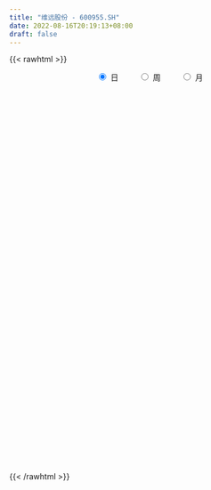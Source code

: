 ```yaml
---
title: "维远股份 - 600955.SH"
date: 2022-08-16T20:19:13+08:00
draft: false
---
```

{{< rawhtml >}}
    <div style="text-align: center">
        <label style="padding: 1rem;"><input style="margin-right: .5rem" type="radio" name="period" value="D" checked onclick="period_change(this)">日</label>
        <label style="padding: 1rem;"><input style="margin-right: .5rem" type="radio" name="period" value="W" onclick="period_change(this)">周</label>
        <label style="padding: 1rem;"><input style="margin-right: .5rem" type="radio" name="period" value="M" onclick="period_change(this)">月</label>
    </div>
    <div id="chart" style="height: 700px;"></div> 
    <script type="text/javascript">
        const D_v = [18825.69,5151.73,11237.12,614391.48,576472.87,441433.33,124133.4,320341.33,239910.24,165806.1,189708.6,107925.53,155574.22,104702.12,127365.91,133537.31,90639.78,102640.34,119194.4,170324.99,134350.61,106278.61,212602.92,160315.77,214724.82,137572.7,117015.61,207875.73,110201.04,82155.97,137770.16,78560.78,93913.48,75099.59,76039.59,92929.29,105080.38,78242.07,69951.88,69496.2,152594.95,210853.31,116975.86,97768.47,101210.23,85186.62,97913.68,109203.03,75470.39,82748.4,53848.94,73903.31,116535.41,77004.73,62953.23,50565.44,55130.81,99183.07,75191.44,45975.25,57487.3,40016.64,29206.31,32858.57,35958.66,61443.74,24973.24,23104.0,28637.35,25097.49,52320.86,40690.56,37295.46,28824.28,36688.62,46057.32,35607.33,29027.11,42356.94,29861.75,30820.64,64663.8,43452.92,87309.9,39488.35,26288.77,30748.94,25629.56,40072.94,27403.51,23210.88,20853.42,25626.72,22083.11,28770.42,17117.84,14425.86,20997.64,21908.65,20937.44,20912.69,90258.62,44532.05,61836.28,32612.81,31669.01,79392.84,75183.96,64632.54,31105.16,40394.19,44686.62,34708.6,27341.03,26226.46,20099.52,37655.92,39297.7,37013.94,25431.06,26009.74,21005.66,34024.3,23289.0,20056.94,24089.94,19726.57,17821.14,26194.0,26790.56,18399.94,21601.0,24299.78,44090.71,29222.64,30903.64,21480.73,26238.82,14075.05,15373.57,17982.09,30027.89,21632.42,41774.83,34125.84,39820.96,64962.14,44901.23,23073.3,20998.0,17199.94,15794.92,38606.66,19673.83,20701.65,19090.47,16571.51,25030.36,18379.66,20504.66,18796.03,31675.78,14883.95,14223.81,16602.7,18160.96,17330.85,17429.91,19231.84,31592.85,23687.04,30328.23,24650.68,26602.2,46108.9,26004.41,30977.68,24928.0,18768.65,17685.16,25966.84,24716.78,23927.41,25470.45,24211.15,27609.09,29264.66,18549.54,15224.24,17910.48,65679.74,42135.29,27200.5,21937.57,24475.88,17013.13,11986.97,13005.1,49933.1,17047.94,81460.87,96052.54,55643.26,31469.94,31276.94,19591.42,22427.08,30786.19,33054.26,17204.42,39290.02,27032.42,16264.42,16085.9,15580.02,13947.0,16160.18,43182.65,22455.62,16355.98,15864.7]
const D_histogram = [0.0,0.2718632479,0.7260573794,1.29906284,1.6384840887,1.7755102808,1.38643789,0.7218671899,0.2924217864,-0.0054583088,-0.3832992922,-0.587637375,-0.834549336,-0.9484340423,-0.9369847834,-0.8409759978,-0.7486899615,-0.6880338852,-0.7011448627,-0.5539897261,-0.4283443264,-0.2707369381,0.0198740146,0.26305945,0.2812914,0.323494097,0.3579880744,0.0710433113,-0.0782990983,-0.183165561,-0.3812377681,-0.4426824681,-0.3817146892,-0.3599426085,-0.2973263848,-0.198312913,-0.1156863443,-0.092709059,-0.0481233895,-0.0668882416,0.0768018041,0.3528985142,0.4663256173,0.4637657324,0.3843937448,0.3137689566,0.3109642961,0.270972349,0.2672250482,0.1409164726,0.0838496751,0.055751939,0.1084222663,0.1053236539,0.0557053514,0.0068451135,-0.0000654763,-0.1136993429,-0.2478041448,-0.2869512091,-0.3685353981,-0.4103366527,-0.3908910185,-0.3689233653,-0.3667455182,-0.4285803017,-0.42931581,-0.3792512429,-0.3220806085,-0.259528038,-0.1171558633,-0.0315062253,-0.0266705658,0.0204935412,0.0661421042,0.1497785106,0.1574109082,0.1766351952,0.1072645553,0.0610612208,0.0291088823,0.0759823415,0.0477401825,-0.1130033224,-0.232602135,-0.3062108274,-0.3502662575,-0.3580124266,-0.4553740463,-0.4834241163,-0.4220627859,-0.3241455872,-0.2006901233,-0.1278688762,-0.1337061578,-0.1212257909,-0.0721151546,-0.0279825364,0.0184383493,0.0638179925,0.091980789,0.2538088666,0.3569750584,0.3807752877,0.4037690891,0.4362571487,0.5147564641,0.4138662745,0.2572142482,0.1319497485,-0.01970631,-0.1958635265,-0.3317480111,-0.3541006612,-0.3326710524,-0.3518114463,-0.4507346557,-0.442841468,-0.3884621097,-0.3177603952,-0.2347047914,-0.18218652,-0.0854141177,-0.0461926331,-0.0105321831,-0.0312795795,-0.0504855244,-0.0210165485,-0.0320972404,-0.002845637,0.0144206444,-0.0054811852,-0.0240109516,0.0116758359,0.0303075358,0.0786851372,0.1225698678,0.0972410187,0.0819670711,0.0959453895,0.0800819446,-0.0393523437,-0.1426855289,-0.3527146636,-0.5571779894,-0.5374807866,-0.6164078789,-0.5442009546,-0.4474577424,-0.3687433781,-0.2733443873,-0.1642076418,-0.0467017909,0.0610617723,0.142890856,0.206402124,0.2578232253,0.3188048865,0.3595193588,0.4018077817,0.4374828596,0.3570173574,0.3341587605,0.3223166602,0.3006730516,0.3129022981,0.3207574367,0.3247281188,0.3393557141,0.3878405418,0.4049812039,0.3942726079,0.3357770697,0.3287646341,0.3549154453,0.3498947666,0.3062949907,0.2458456379,0.2048854151,0.1720772391,0.1182646725,0.0372457628,0.0071543626,0.0213934763,0.0479448367,0.0743303661,0.0575778876,0.0534630772,0.0477905148,0.0457972609,0.0946116593,0.0920864828,0.0662396186,0.0269791342,-0.0391137914,-0.0872002674,-0.1097939505,-0.1124218976,-0.212546273,-0.238496542,-0.0699095303,0.064512605,0.117358529,0.1396488453,0.097904704,0.0747878783,0.0363078866,0.0494834191,0.0048874383,-0.0097742886,-0.1063530209,-0.1577112692,-0.1668254513,-0.1307349156,-0.0953464884,-0.0633122882,-0.0342772602,0.0456790197,0.0817804184,0.0857628314,0.0768675705]
const D_fast = [0.0,0.3398290598,0.9755375362,1.8733087068,2.6223509776,3.20325474,3.1607918217,2.6766879191,2.3203479621,2.0211032897,1.5474374832,1.1961900567,0.7406407618,0.3896475448,0.1668506079,0.0526153941,-0.0422710601,-0.153623455,-0.3420206482,-0.3333629432,-0.314803625,-0.2248804712,0.0706989851,0.379649283,0.4682040829,0.5912803042,0.7152713003,0.446087365,0.2771701808,0.1265123279,-0.1668693213,-0.3389846383,-0.3734455317,-0.4416591032,-0.4533744756,-0.4039392321,-0.3502342495,-0.3504342289,-0.3178794068,-0.3533663193,-0.1904758226,0.1738455161,0.4038540234,0.5172355717,0.5339620203,0.5417794713,0.6167158848,0.6444670249,0.7075259862,0.6164465287,0.58034215,0.5661823986,0.6459582925,0.6691905935,0.6334986289,0.5863496694,0.5794227105,0.4373640082,0.2413081701,0.1304233036,-0.043294735,-0.1876801528,-0.2659572732,-0.3362204614,-0.4257289938,-0.5947088527,-0.7027733135,-0.7475215571,-0.7708710749,-0.7732005139,-0.660117305,-0.5823442233,-0.5841762052,-0.5318887129,-0.4697046239,-0.3486235898,-0.3016384652,-0.2382553794,-0.2808098805,-0.3117479098,-0.3364230277,-0.2705539831,-0.2868610965,-0.4758554321,-0.6536047784,-0.8037661776,-0.9353881721,-1.0326374479,-1.2438425791,-1.3927486781,-1.4369030443,-1.4200222424,-1.3467393093,-1.3058852813,-1.3451491023,-1.3629751831,-1.3318933355,-1.2947563514,-1.2437258783,-1.182391737,-1.1312337433,-0.9059534491,-0.7135434927,-0.5945494414,-0.4706133678,-0.329061021,-0.1218725895,-0.1192962105,-0.2116446747,-0.3039217373,-0.4605043734,-0.6856274714,-0.9044489589,-1.0153267743,-1.0770649285,-1.1841581841,-1.3957650574,-1.4985822367,-1.5413184058,-1.5500567901,-1.5256773842,-1.5187057427,-1.4432868698,-1.4156135435,-1.3825861393,-1.4111534306,-1.4429807566,-1.4187659178,-1.4378709198,-1.4093307256,-1.3884592832,-1.4097314091,-1.4342639133,-1.3956581669,-1.3694495831,-1.3014006974,-1.2268734998,-1.2278920942,-1.222674274,-1.1847096083,-1.180552567,-1.3098249413,-1.4488295087,-1.7470373093,-2.0907951324,-2.2054681263,-2.4384971884,-2.5023405027,-2.5174617261,-2.5309332063,-2.5038703123,-2.4357854773,-2.3299550741,-2.2069260679,-2.0893742702,-1.9742624712,-1.8583855635,-1.7177026807,-1.5871083687,-1.4443680004,-1.2993222076,-1.2905333704,-1.2298522772,-1.1611152125,-1.1075905581,-1.0171357372,-0.9290912394,-0.8439385276,-0.7444720037,-0.5990270406,-0.4806410776,-0.3927815216,-0.3673327923,-0.2921540694,-0.1772743969,-0.094821384,-0.0618474122,-0.0608353555,-0.0505742245,-0.0403630908,-0.0646094892,-0.1363169582,-0.1646197678,-0.145032285,-0.1064947155,-0.0615265944,-0.0638846011,-0.0546336422,-0.0483585759,-0.0389025146,0.0335647986,0.0540612428,0.0447742833,0.0122585824,-0.063612791,-0.1334993339,-0.1835415046,-0.2142749261,-0.3675358697,-0.4531102743,-0.3020006451,-0.1514503585,-0.0692648023,-0.0120622747,-0.02933024,-0.0337500961,-0.0631531161,-0.0376067288,-0.0809808501,-0.0980861491,-0.2212531367,-0.3120392023,-0.3628597472,-0.3594529404,-0.3479011353,-0.3316950072,-0.3112292942,-0.2198532593,-0.1633067561,-0.1378836353,-0.1275620035]
const D_slow = [0.0,0.067965812,0.2494801568,0.5742458668,0.983866889,1.4277444592,1.7743539317,1.9548207292,2.0279261757,2.0265615985,1.9307367755,1.7838274317,1.5751900977,1.3380815872,1.1038353913,0.8935913919,0.7064189015,0.5344104302,0.3591242145,0.220626783,0.1135407014,0.0458564668,0.0508249705,0.116589833,0.186912683,0.2677862072,0.3572832258,0.3750440537,0.3554692791,0.3096778888,0.2143684468,0.1036978298,0.0082691575,-0.0817164946,-0.1560480908,-0.2056263191,-0.2345479052,-0.2577251699,-0.2697560173,-0.2864780777,-0.2672776267,-0.1790529981,-0.0624715938,0.0534698393,0.1495682755,0.2280105147,0.3057515887,0.3734946759,0.440300938,0.4755300561,0.4964924749,0.5104304596,0.5375360262,0.5638669397,0.5777932775,0.5795045559,0.5794881868,0.5510633511,0.4891123149,0.4173745126,0.3252406631,0.2226564999,0.1249337453,0.032702904,-0.0589834756,-0.166128551,-0.2734575035,-0.3682703142,-0.4487904664,-0.5136724759,-0.5429614417,-0.550837998,-0.5575056395,-0.5523822542,-0.5358467281,-0.4984021005,-0.4590493734,-0.4148905746,-0.3880744358,-0.3728091306,-0.36553191,-0.3465363246,-0.334601279,-0.3628521096,-0.4210026434,-0.4975553502,-0.5851219146,-0.6746250212,-0.7884685328,-0.9093245619,-1.0148402584,-1.0958766552,-1.146049186,-1.178016405,-1.2114429445,-1.2417493922,-1.2597781809,-1.266773815,-1.2621642277,-1.2462097295,-1.2232145323,-1.1597623156,-1.070518551,-0.9753247291,-0.8743824569,-0.7653181697,-0.6366290536,-0.533162485,-0.468858923,-0.4358714858,-0.4407980633,-0.489763945,-0.5727009477,-0.661226113,-0.7443938761,-0.8323467377,-0.9450304017,-1.0557407687,-1.1528562961,-1.2322963949,-1.2909725928,-1.3365192228,-1.3578727522,-1.3694209104,-1.3720539562,-1.3798738511,-1.3924952322,-1.3977493693,-1.4057736794,-1.4064850886,-1.4028799276,-1.4042502239,-1.4102529618,-1.4073340028,-1.3997571189,-1.3800858346,-1.3494433676,-1.3251331129,-1.3046413451,-1.2806549978,-1.2606345116,-1.2704725976,-1.3061439798,-1.3943226457,-1.533617143,-1.6679873397,-1.8220893094,-1.9581395481,-2.0700039837,-2.1621898282,-2.230525925,-2.2715778355,-2.2832532832,-2.2679878401,-2.2322651261,-2.1806645952,-2.1162087888,-2.0365075672,-1.9466277275,-1.8461757821,-1.7368050672,-1.6475507278,-1.5640110377,-1.4834318727,-1.4082636098,-1.3300380352,-1.2498486761,-1.1686666464,-1.0838277178,-0.9868675824,-0.8856222814,-0.7870541295,-0.703109862,-0.6209187035,-0.5321898422,-0.4447161505,-0.3681424029,-0.3066809934,-0.2554596396,-0.2124403298,-0.1828741617,-0.173562721,-0.1717741304,-0.1664257613,-0.1544395521,-0.1358569606,-0.1214624887,-0.1080967194,-0.0961490907,-0.0846997755,-0.0610468607,-0.03802524,-0.0214653353,-0.0147205518,-0.0244989996,-0.0462990665,-0.0737475541,-0.1018530285,-0.1549895967,-0.2146137323,-0.2320911148,-0.2159629636,-0.1866233313,-0.15171112,-0.127234944,-0.1085379744,-0.0994610027,-0.087090148,-0.0858682884,-0.0883118605,-0.1149001158,-0.1543279331,-0.1960342959,-0.2287180248,-0.2525546469,-0.268382719,-0.276952034,-0.2655322791,-0.2450871745,-0.2236464666,-0.204429574]
const D_data = [['2021-09-15', 35.47, 42.57, 35.47, 42.57],['2021-09-16', 46.83, 46.83, 46.83, 46.83],['2021-09-17', 51.51, 51.51, 51.51, 51.51],['2021-09-22', 56.66, 56.66, 51.98, 56.66],['2021-09-23', 55.7, 57.5, 55.11, 61.98],['2021-09-24', 59.9, 57.8, 56.3, 61.53],['2021-09-27', 54.8, 52.02, 52.02, 54.8],['2021-09-28', 47.11, 46.82, 46.82, 49.39],['2021-09-29', 47.3, 47.49, 47.21, 49.88],['2021-09-30', 47.88, 47.57, 45.22, 48.35],['2021-10-08', 47.5, 44.86, 44.33, 47.5],['2021-10-11', 44.88, 45.33, 44.22, 45.99],['2021-10-12', 45.33, 43.24, 42.48, 45.88],['2021-10-13', 43.0, 43.42, 42.05, 43.9],['2021-10-14', 42.75, 44.13, 42.33, 44.99],['2021-10-15', 43.88, 44.91, 43.81, 45.87],['2021-10-18', 45.1, 44.85, 44.07, 45.38],['2021-10-19', 44.25, 44.38, 43.6, 45.6],['2021-10-20', 43.5, 43.09, 42.77, 43.92],['2021-10-21', 42.89, 45.0, 42.66, 46.8],['2021-10-22', 44.6, 45.1, 44.6, 46.33],['2021-10-25', 44.7, 46.0, 44.7, 46.31],['2021-10-26', 46.23, 48.79, 45.32, 50.44],['2021-10-27', 48.2, 49.77, 48.03, 50.3],['2021-10-28', 51.0, 47.9, 47.88, 52.97],['2021-10-29', 47.89, 48.64, 46.93, 49.48],['2021-11-01', 48.0, 49.07, 48.0, 50.13],['2021-11-02', 48.85, 44.58, 44.16, 48.88],['2021-11-03', 45.0, 45.17, 43.64, 45.4],['2021-11-04', 45.08, 44.98, 44.75, 45.55],['2021-11-05', 44.5, 42.8, 42.8, 44.52],['2021-11-08', 42.4, 43.5, 42.18, 44.19],['2021-11-09', 43.6, 44.71, 43.13, 44.71],['2021-11-10', 44.48, 44.14, 43.36, 44.49],['2021-11-11', 43.77, 44.6, 43.7, 45.12],['2021-11-12', 44.9, 45.27, 44.51, 45.58],['2021-11-15', 45.46, 45.4, 43.6, 45.78],['2021-11-16', 45.15, 44.82, 44.72, 45.87],['2021-11-17', 44.4, 45.18, 44.17, 45.33],['2021-11-18', 45.08, 44.37, 44.22, 45.15],['2021-11-19', 44.16, 46.71, 43.63, 48.0],['2021-11-22', 47.87, 49.65, 47.02, 50.93],['2021-11-23', 49.35, 48.98, 48.89, 49.99],['2021-11-24', 48.75, 48.2, 47.9, 49.3],['2021-11-25', 48.25, 47.37, 47.24, 48.93],['2021-11-26', 47.3, 47.38, 47.15, 48.48],['2021-11-29', 46.39, 48.32, 46.13, 48.45],['2021-11-30', 49.0, 48.02, 47.58, 49.4],['2021-12-01', 47.5, 48.63, 47.38, 48.89],['2021-12-02', 48.29, 46.97, 46.91, 48.79],['2021-12-03', 47.29, 47.5, 46.7, 47.85],['2021-12-06', 47.5, 47.76, 47.05, 48.99],['2021-12-07', 48.0, 48.98, 47.1, 48.98],['2021-12-08', 49.2, 48.58, 48.38, 49.2],['2021-12-09', 48.2, 48.0, 47.65, 48.56],['2021-12-10', 47.76, 47.85, 47.66, 48.3],['2021-12-13', 47.9, 48.31, 47.79, 48.54],['2021-12-14', 48.02, 46.68, 46.51, 48.31],['2021-12-15', 46.48, 45.68, 45.46, 46.87],['2021-12-16', 45.65, 46.25, 45.57, 46.34],['2021-12-17', 45.88, 45.18, 45.07, 46.18],['2021-12-20', 44.85, 45.07, 44.41, 45.32],['2021-12-21', 44.87, 45.48, 44.78, 45.48],['2021-12-22', 45.42, 45.33, 45.05, 45.78],['2021-12-23', 45.37, 44.85, 44.83, 45.48],['2021-12-24', 44.81, 43.55, 43.42, 44.81],['2021-12-27', 43.5, 43.77, 43.2, 43.97],['2021-12-28', 43.77, 44.17, 43.61, 44.23],['2021-12-29', 44.1, 44.21, 43.86, 44.64],['2021-12-30', 44.21, 44.3, 43.94, 44.41],['2021-12-31', 44.5, 45.63, 44.42, 45.9],['2022-01-04', 45.75, 45.4, 45.18, 46.18],['2022-01-05', 45.36, 44.53, 44.42, 45.39],['2022-01-06', 44.49, 45.12, 44.11, 45.43],['2022-01-07', 45.22, 45.31, 44.81, 45.57],['2022-01-10', 45.47, 46.15, 45.45, 46.39],['2022-01-11', 46.05, 45.5, 45.26, 46.07],['2022-01-12', 45.65, 45.79, 45.4, 45.98],['2022-01-13', 45.66, 44.6, 44.6, 45.79],['2022-01-14', 44.14, 44.59, 44.01, 44.87],['2022-01-17', 44.15, 44.54, 44.15, 44.57],['2022-01-18', 44.3, 45.56, 44.3, 46.26],['2022-01-19', 45.31, 44.67, 44.3, 45.4],['2022-01-20', 43.8, 42.42, 42.41, 43.8],['2022-01-21', 42.43, 41.98, 41.67, 42.56],['2022-01-24', 41.5, 41.75, 41.3, 42.33],['2022-01-25', 41.63, 41.46, 41.46, 42.44],['2022-01-26', 41.5, 41.4, 41.15, 41.96],['2022-01-27', 41.27, 39.56, 39.52, 41.5],['2022-01-28', 39.88, 39.59, 38.88, 40.16],['2022-02-07', 40.5, 40.3, 40.15, 40.87],['2022-02-08', 40.29, 40.74, 40.05, 40.75],['2022-02-09', 40.9, 41.29, 40.72, 41.4],['2022-02-10', 41.5, 40.89, 40.7, 41.51],['2022-02-11', 40.68, 39.81, 39.81, 40.69],['2022-02-14', 39.28, 39.78, 39.0, 40.19],['2022-02-15', 39.97, 40.15, 39.7, 40.48],['2022-02-16', 40.48, 40.12, 39.98, 40.52],['2022-02-17', 40.19, 40.21, 39.95, 40.57],['2022-02-18', 39.88, 40.3, 39.51, 40.31],['2022-02-21', 40.1, 40.17, 39.91, 40.28],['2022-02-22', 40.66, 42.33, 40.62, 43.9],['2022-02-23', 41.94, 42.4, 41.78, 42.67],['2022-02-24', 42.37, 41.9, 41.28, 43.26],['2022-02-25', 42.2, 42.2, 42.0, 42.71],['2022-02-28', 42.2, 42.69, 41.83, 42.75],['2022-03-01', 44.03, 43.85, 43.21, 44.5],['2022-03-02', 42.23, 41.83, 41.8, 42.3],['2022-03-03', 41.98, 40.63, 40.55, 41.98],['2022-03-04', 40.29, 40.35, 40.11, 40.87],['2022-03-07', 40.02, 39.25, 39.06, 40.13],['2022-03-08', 39.23, 37.9, 37.41, 39.49],['2022-03-09', 37.9, 37.27, 36.5, 38.4],['2022-03-10', 37.98, 37.9, 37.77, 38.35],['2022-03-11', 37.45, 38.07, 36.96, 38.1],['2022-03-14', 37.82, 37.18, 37.05, 37.82],['2022-03-15', 37.23, 35.41, 35.41, 37.38],['2022-03-16', 36.08, 36.0, 34.05, 36.3],['2022-03-17', 36.25, 36.26, 36.18, 36.9],['2022-03-18', 36.12, 36.35, 35.88, 36.6],['2022-03-21', 36.41, 36.52, 35.91, 36.82],['2022-03-22', 36.49, 36.15, 36.02, 36.49],['2022-03-23', 36.19, 36.81, 36.19, 37.22],['2022-03-24', 36.6, 36.21, 35.93, 36.6],['2022-03-25', 36.26, 36.15, 36.09, 36.69],['2022-03-28', 35.85, 35.27, 34.94, 35.88],['2022-03-29', 35.6, 34.95, 34.84, 35.6],['2022-03-30', 35.18, 35.36, 35.03, 35.46],['2022-03-31', 35.3, 34.68, 34.64, 35.36],['2022-04-01', 34.4, 35.02, 34.08, 35.17],['2022-04-06', 35.01, 34.8, 34.53, 35.01],['2022-04-07', 34.66, 34.13, 34.12, 34.9],['2022-04-08', 34.13, 33.83, 33.25, 34.24],['2022-04-11', 33.84, 34.35, 33.52, 35.51],['2022-04-12', 34.0, 34.1, 33.1, 34.13],['2022-04-13', 33.96, 34.5, 33.7, 35.2],['2022-04-14', 34.7, 34.58, 34.32, 34.82],['2022-04-15', 34.4, 33.66, 33.4, 34.4],['2022-04-18', 33.4, 33.56, 33.0, 33.79],['2022-04-19', 33.55, 33.81, 33.3, 34.07],['2022-04-20', 33.52, 33.32, 32.88, 33.56],['2022-04-21', 33.29, 31.49, 31.4, 33.29],['2022-04-22', 31.25, 30.83, 30.79, 31.37],['2022-04-25', 30.3, 28.25, 28.25, 30.3],['2022-04-26', 27.93, 26.62, 26.62, 28.19],['2022-04-27', 25.99, 28.26, 25.99, 28.5],['2022-04-28', 27.31, 26.15, 25.55, 27.7],['2022-04-29', 26.17, 27.29, 26.17, 27.49],['2022-05-05', 27.2, 27.37, 26.88, 27.69],['2022-05-06', 26.55, 26.99, 26.55, 27.25],['2022-05-09', 26.88, 27.1, 26.88, 27.61],['2022-05-10', 26.74, 27.33, 26.4, 27.4],['2022-05-11', 27.48, 27.64, 27.48, 28.55],['2022-05-12', 27.38, 27.81, 27.28, 27.88],['2022-05-13', 27.94, 27.76, 27.6, 28.25],['2022-05-16', 27.85, 27.75, 27.61, 28.25],['2022-05-17', 27.69, 27.79, 27.48, 27.88],['2022-05-18', 27.88, 28.15, 27.71, 28.33],['2022-05-19', 27.8, 28.16, 27.73, 28.28],['2022-05-20', 28.29, 28.44, 28.15, 28.59],['2022-05-23', 28.49, 28.65, 28.38, 28.68],['2022-05-24', 28.65, 27.15, 27.11, 28.75],['2022-05-25', 27.15, 27.64, 27.15, 27.67],['2022-05-26', 28.0, 27.73, 27.31, 28.08],['2022-05-27', 27.93, 27.56, 27.39, 28.15],['2022-05-30', 27.7, 28.01, 27.58, 28.05],['2022-05-31', 27.95, 28.08, 27.7, 28.14],['2022-06-01', 28.0, 28.15, 27.86, 28.31],['2022-06-02', 28.09, 28.44, 27.9, 28.45],['2022-06-06', 28.34, 29.18, 28.3, 29.18],['2022-06-07', 29.15, 29.15, 28.77, 29.22],['2022-06-08', 29.23, 29.02, 28.42, 29.4],['2022-06-09', 29.15, 28.42, 28.28, 29.15],['2022-06-10', 28.35, 29.06, 28.3, 29.14],['2022-06-13', 28.86, 29.72, 28.85, 30.33],['2022-06-14', 29.56, 29.6, 28.83, 29.6],['2022-06-15', 29.78, 29.19, 29.15, 29.83],['2022-06-16', 29.18, 28.87, 28.83, 29.29],['2022-06-17', 28.57, 28.98, 28.57, 29.16],['2022-06-20', 29.0, 29.0, 28.89, 29.25],['2022-06-21', 29.03, 28.59, 28.3, 29.12],['2022-06-22', 28.58, 27.92, 27.86, 28.64],['2022-06-23', 27.91, 28.25, 27.5, 28.25],['2022-06-24', 28.25, 28.75, 28.1, 28.76],['2022-06-27', 28.74, 29.02, 28.63, 29.17],['2022-06-28', 29.0, 29.19, 28.73, 29.24],['2022-06-29', 29.22, 28.71, 28.7, 29.39],['2022-06-30', 28.69, 28.84, 28.65, 29.04],['2022-07-01', 28.87, 28.82, 28.68, 28.96],['2022-07-04', 28.8, 28.87, 28.41, 28.87],['2022-07-05', 28.87, 29.68, 28.87, 30.28],['2022-07-06', 30.0, 29.23, 29.02, 30.26],['2022-07-07', 28.9, 28.92, 28.61, 29.32],['2022-07-08', 28.84, 28.61, 28.61, 29.18],['2022-07-11', 28.56, 27.98, 27.87, 28.59],['2022-07-12', 28.0, 27.84, 27.78, 28.18],['2022-07-13', 27.89, 27.88, 27.68, 28.05],['2022-07-14', 27.86, 27.96, 27.68, 28.02],['2022-07-15', 27.55, 26.31, 26.2, 27.55],['2022-07-18', 26.4, 26.69, 26.2, 26.74],['2022-07-19', 26.89, 29.36, 26.79, 29.36],['2022-07-20', 29.64, 29.72, 28.93, 29.86],['2022-07-21', 29.68, 29.25, 29.25, 30.6],['2022-07-22', 29.4, 29.15, 28.81, 29.65],['2022-07-25', 29.15, 28.37, 28.3, 29.28],['2022-07-26', 28.43, 28.48, 28.17, 28.53],['2022-07-27', 28.35, 28.15, 28.01, 28.55],['2022-07-28', 28.15, 28.75, 28.15, 28.98],['2022-07-29', 28.75, 27.95, 27.91, 28.88],['2022-08-01', 27.83, 28.15, 27.5, 28.18],['2022-08-02', 28.0, 26.76, 26.32, 28.0],['2022-08-03', 26.75, 26.8, 26.69, 27.47],['2022-08-04', 27.16, 27.01, 26.67, 27.19],['2022-08-05', 27.01, 27.5, 26.96, 27.56],['2022-08-08', 27.51, 27.56, 27.24, 27.59],['2022-08-09', 27.5, 27.6, 27.32, 27.74],['2022-08-10', 27.5, 27.65, 27.43, 27.78],['2022-08-11', 27.91, 28.55, 27.75, 29.2],['2022-08-12', 28.4, 28.33, 28.26, 28.75],['2022-08-15', 28.35, 28.07, 27.97, 28.49],['2022-08-16', 28.01, 27.93, 27.82, 28.3]]
const W_v = [35214.54,1632297.6800000002,850191.0699999999,189708.6,629105.0900000001,617150.12,831494.8200000001,655018.51,416542.73,475365.48,611994.49,419184.44,380962.12,332967.87,199483.92,154132.94,143498.92,182910.45,265735.61,150143.72,120544.55,95387.43,250152.45,281983.51,173356.9,159498.14,124385.64,114622.21,64300.72,151936.54,99091.02,225585.0,44071.3,111977.0,99576.66,96182.27,72153.56,136861.0,146787.64,117766.64,114858.68,174863.58,116414.18,281674.55,137135.89,115877.18,111325.47,32220.68]
const W_histogram = [0.0,0.4014131054,-0.0218012776,-0.4597320759,-0.7067452077,-0.8106007199,-0.6036468353,-0.8099663601,-0.7323311776,-0.544851513,-0.3462492233,-0.1853970909,-0.0415375402,-0.1085046381,-0.2374855947,-0.1612694311,-0.1132298927,-0.1106382207,-0.2570314685,-0.4745056888,-0.5574861308,-0.5333171133,-0.3520574266,-0.3203521134,-0.4107580772,-0.5362877013,-0.5790265277,-0.6256639549,-0.6747031836,-0.6560452956,-0.7641939693,-0.9897219958,-1.0679735675,-0.9790940056,-0.7936311371,-0.6551007028,-0.439436408,-0.2023226106,-0.0084058081,0.1387170246,0.2676270166,0.3598849561,0.2901346176,0.4498585735,0.4861908973,0.4900342566,0.5538824097,0.5722352427]
const W_fast = [0.0,0.5017663818,0.0731016794,-0.4797621379,-0.9034615716,-1.2099672638,-1.153925088,-1.5627362029,-1.6681838147,-1.6169170284,-1.5048770445,-1.3903741849,-1.2568990192,-1.3509922766,-1.5393446319,-1.5034458261,-1.4837137608,-1.5087816441,-1.7194327589,-2.0555334015,-2.2778853762,-2.3870456369,-2.2938003069,-2.3421830221,-2.5352785052,-2.7948800546,-2.9823755129,-3.1854289288,-3.4031439535,-3.5484973893,-3.8476945553,-4.3206530808,-4.6658980443,-4.8217919839,-4.8347368997,-4.8599816411,-4.7541764483,-4.5676433036,-4.3758279531,-4.1940258642,-3.998209118,-3.8159799395,-3.8131966237,-3.5410080244,-3.3831279763,-3.2567760528,-3.0544572973,-2.8930456536]
const W_slow = [0.0,0.1003532764,0.094902957,-0.020030062,-0.1967163639,-0.3993665439,-0.5502782527,-0.7527698428,-0.9358526372,-1.0720655154,-1.1586278212,-1.204977094,-1.215361479,-1.2424876385,-1.3018590372,-1.342176395,-1.3704838681,-1.3981434233,-1.4624012904,-1.5810277127,-1.7203992454,-1.8537285237,-1.9417428803,-2.0218309087,-2.124520428,-2.2585923533,-2.4033489852,-2.5597649739,-2.7284407698,-2.8924520937,-3.083500586,-3.330931085,-3.5979244769,-3.8426979783,-4.0411057626,-4.2048809383,-4.3147400403,-4.3653206929,-4.367422145,-4.3327428888,-4.2658361347,-4.1758648956,-4.1033312412,-3.9908665979,-3.8693188735,-3.7468103094,-3.608339707,-3.4652808963]
const W_data = [['2021-09-17', 35.47, 51.51, 35.47, 51.51],['2021-09-24', 56.66, 57.8, 51.98, 61.98],['2021-09-30', 54.8, 47.57, 45.22, 54.8],['2021-10-08', 47.5, 44.86, 44.33, 47.5],['2021-10-15', 44.88, 44.91, 42.05, 45.99],['2021-10-22', 45.1, 45.1, 42.66, 46.8],['2021-10-29', 44.7, 48.64, 44.7, 52.97],['2021-11-05', 48.0, 42.8, 42.8, 50.13],['2021-11-12', 42.4, 45.27, 42.18, 45.58],['2021-11-19', 45.46, 46.71, 43.6, 48.0],['2021-11-26', 47.87, 47.38, 47.02, 50.93],['2021-12-03', 46.39, 47.5, 46.13, 49.4],['2021-12-10', 47.5, 47.85, 47.05, 49.2],['2021-12-17', 47.9, 45.18, 45.07, 48.54],['2021-12-24', 44.85, 43.55, 43.42, 45.78],['2021-12-31', 43.5, 45.63, 43.2, 45.9],['2022-01-07', 45.75, 45.31, 44.11, 46.18],['2022-01-14', 45.47, 44.59, 44.01, 46.39],['2022-01-21', 44.15, 41.98, 41.67, 46.26],['2022-01-28', 41.5, 39.59, 38.88, 42.44],['2022-02-11', 40.5, 39.81, 39.81, 41.51],['2022-02-18', 39.28, 40.3, 39.0, 40.57],['2022-02-25', 40.1, 42.2, 39.91, 43.9],['2022-03-04', 42.2, 40.35, 40.11, 44.5],['2022-03-11', 40.02, 38.07, 36.5, 40.13],['2022-03-18', 37.82, 36.35, 34.05, 37.82],['2022-03-25', 36.41, 36.15, 35.91, 37.22],['2022-04-01', 35.85, 35.02, 34.08, 35.88],['2022-04-08', 35.01, 33.83, 33.25, 35.01],['2022-04-15', 33.84, 33.66, 33.1, 35.51],['2022-04-22', 33.4, 30.83, 30.79, 34.07],['2022-04-29', 30.3, 27.29, 25.55, 30.3],['2022-05-06', 27.2, 26.99, 26.55, 27.69],['2022-05-13', 26.88, 27.76, 26.4, 28.55],['2022-05-20', 27.85, 28.44, 27.48, 28.59],['2022-05-27', 28.49, 27.56, 27.11, 28.75],['2022-06-02', 27.7, 28.44, 27.58, 28.45],['2022-06-10', 28.34, 29.06, 28.28, 29.4],['2022-06-17', 28.86, 28.98, 28.57, 30.33],['2022-06-24', 29.0, 28.75, 27.5, 29.25],['2022-07-01', 28.74, 28.82, 28.63, 29.39],['2022-07-08', 28.8, 28.61, 28.41, 30.28],['2022-07-15', 28.56, 26.31, 26.2, 28.59],['2022-07-22', 26.4, 29.15, 26.2, 30.6],['2022-07-29', 29.15, 27.95, 27.91, 29.28],['2022-08-05', 27.83, 27.5, 26.32, 28.18],['2022-08-12', 27.51, 28.33, 27.24, 29.2],['2022-08-19', 28.35, 27.93, 27.82, 28.49]]
const M_v = [2517703.2900000005,2267458.6300000004,2366037.9200000004,1279614.5800000001,742288.7,497753.44,795386.83,567703.8400000001,387299.04,537711.4700000001,725312.4399999998,259423.33]
const M_histogram = [0.0,0.0682849003,0.0677823589,-0.0889202289,-0.5680431768,-0.6395484109,-1.1593749212,-1.8907409557,-2.1900185787,-2.1997059633,-2.1276615385,-1.9477951483]
const M_fast = [0.0,0.0853561254,0.1017991737,-0.0771334713,-0.6982672134,-0.9296595503,-1.7393297908,-2.9433810643,-3.790163332,-4.3497772074,-4.8096481673,-5.1167305641]
const M_slow = [0.0,0.0170712251,0.0340168148,0.0117867576,-0.1302240366,-0.2901111394,-0.5799548697,-1.0526401086,-1.6001447533,-2.1500712441,-2.6819866287,-3.1689354158]
const M_data = [['2021-09-30', 35.47, 47.57, 35.47, 61.98],['2021-10-29', 47.5, 48.64, 42.05, 52.97],['2021-11-30', 48.0, 48.02, 42.18, 50.93],['2021-12-31', 47.5, 45.63, 43.2, 49.2],['2022-01-28', 45.75, 39.59, 38.88, 46.39],['2022-02-28', 40.5, 42.69, 39.0, 43.9],['2022-03-31', 44.03, 34.68, 34.05, 44.5],['2022-04-29', 34.4, 27.29, 25.55, 35.51],['2022-05-31', 27.2, 28.08, 26.4, 28.75],['2022-06-30', 28.0, 28.84, 27.5, 30.33],['2022-07-29', 28.87, 27.95, 26.2, 30.6],['2022-08-31', 27.83, 27.93, 26.32, 29.2]]
        const D_a = [null,null,null,null,61.98,null,null,null,null,null,null,null,null,42.05,null,null,null,null,null,null,null,null,null,null,52.97,null,null,null,null,null,null,42.18,null,null,null,null,null,null,null,null,null,50.93,null,null,null,null,46.13,null,null,null,null,null,null,49.2,null,null,null,null,null,null,null,null,null,null,null,null,43.2,null,null,null,null,null,null,null,null,46.39,null,null,null,null,null,null,null,null,null,null,null,null,null,38.88,null,null,null,null,null,null,null,null,null,null,null,null,null,null,null,null,44.5,null,null,null,null,null,null,null,null,null,null,34.05,null,null,null,null,37.22,null,null,null,null,null,null,null,null,null,null,null,null,null,null,null,null,null,null,null,null,null,null,null,25.55,null,null,null,null,null,null,null,null,null,null,null,null,null,null,null,null,null,null,null,null,null,null,null,null,null,null,null,30.33,null,null,null,null,null,null,null,27.5,null,null,null,null,null,null,null,30.28,null,null,null,null,null,null,null,26.2,null,null,null,null,null,null,null,null,null,null,null,null,null,null,null,null,null,null,29.2,null,null,null]
const W_a = [null,61.98,null,null,null,null,null,null,42.18,null,null,null,null,null,null,null,null,46.39,null,null,null,null,null,null,null,null,null,null,null,null,null,25.55,null,null,null,null,null,null,30.33,null,null,null,26.2,null,null,null,null,null]
const M_a = [null,null,null,null,null,null,null,25.55,null,null,null,null]
        const D_b = [[{ coord: ['2021-09-23', 52.97] }, { coord: ['2022-03-01', 42.18] }],[{ coord: ['2022-04-28', 30.28] }, { coord: ['2022-07-15', 27.5] }]]
const W_b = [[{ coord: ['2021-09-24', 46.39] }, { coord: ['2022-04-29', 42.18] }]]
const M_b = []
    </script>
{{< /rawhtml >}}